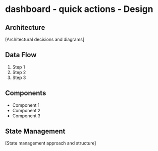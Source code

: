 # dashboard - quick actions - Design

## Architecture

[Architectural decisions and diagrams]

## Data Flow

1. Step 1
2. Step 2
3. Step 3

## Components

- Component 1
- Component 2
- Component 3

## State Management

[State management approach and structure]
